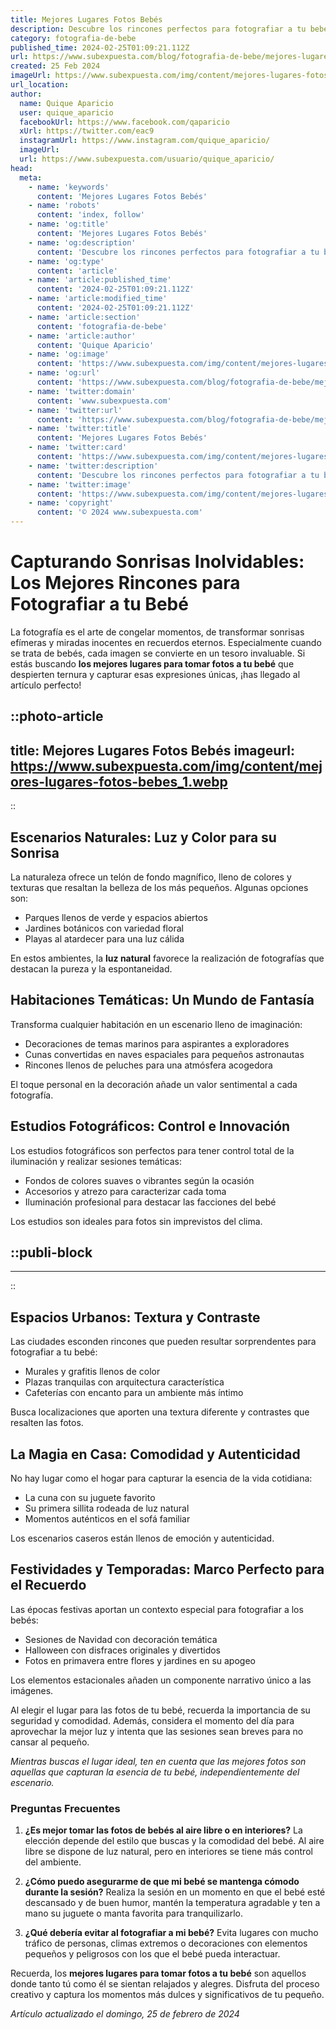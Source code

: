 ```yaml
---
title: Mejores Lugares Fotos Bebés
description: Descubre los rincones perfectos para fotografiar a tu bebé. Consejos únicos y lugares encantadores para capturar sus mejores momentos.
category: fotografia-de-bebe
published_time: 2024-02-25T01:09:21.112Z
url: https://www.subexpuesta.com/blog/fotografia-de-bebe/mejores-lugares-fotos-bebes
created: 25 Feb 2024
imageUrl: https://www.subexpuesta.com/img/content/mejores-lugares-fotos-bebes_1.webp
url_location:
author:
  name: Quique Aparicio
  user: quique_aparicio
  facebookUrl: https://www.facebook.com/qaparicio
  xUrl: https://twitter.com/eac9
  instagramUrl: https://www.instagram.com/quique_aparicio/
  imageUrl: 
  url: https://www.subexpuesta.com/usuario/quique_aparicio/
head:
  meta:
    - name: 'keywords'
      content: 'Mejores Lugares Fotos Bebés'
    - name: 'robots'
      content: 'index, follow'
    - name: 'og:title'
      content: 'Mejores Lugares Fotos Bebés'
    - name: 'og:description'
      content: 'Descubre los rincones perfectos para fotografiar a tu bebé. Consejos únicos y lugares encantadores para capturar sus mejores momentos.'
    - name: 'og:type'
      content: 'article'
    - name: 'article:published_time'
      content: '2024-02-25T01:09:21.112Z'
    - name: 'article:modified_time'
      content: '2024-02-25T01:09:21.112Z'
    - name: 'article:section'
      content: 'fotografia-de-bebe'
    - name: 'article:author'
      content: 'Quique Aparicio'
    - name: 'og:image'
      content: 'https://www.subexpuesta.com/img/content/mejores-lugares-fotos-bebes_1.webp'
    - name: 'og:url'
      content: 'https://www.subexpuesta.com/blog/fotografia-de-bebe/mejores-lugares-fotos-bebes'
    - name: 'twitter:domain'
      content: 'www.subexpuesta.com'
    - name: 'twitter:url'
      content: 'https://www.subexpuesta.com/blog/fotografia-de-bebe/mejores-lugares-fotos-bebes'
    - name: 'twitter:title'
      content: 'Mejores Lugares Fotos Bebés'
    - name: 'twitter:card'
      content: 'https://www.subexpuesta.com/img/content/mejores-lugares-fotos-bebes_1.webp'
    - name: 'twitter:description'
      content: 'Descubre los rincones perfectos para fotografiar a tu bebé. Consejos únicos y lugares encantadores para capturar sus mejores momentos.'
    - name: 'twitter:image'
      content: 'https://www.subexpuesta.com/img/content/mejores-lugares-fotos-bebes_1.webp'
    - name: 'copyright'
      content: '© 2024 www.subexpuesta.com'
---
```

# Capturando Sonrisas Inolvidables: Los Mejores Rincones para Fotografiar a tu Bebé

La fotografía es el arte de congelar momentos, de transformar sonrisas efímeras y miradas inocentes en recuerdos eternos. Especialmente cuando se trata de bebés, cada imagen se convierte en un tesoro invaluable. Si estás buscando **los mejores lugares para tomar fotos a tu bebé** que despierten ternura y capturar esas expresiones únicas, ¡has llegado al artículo perfecto!


::photo-article
---
title: Mejores Lugares Fotos Bebés
imageurl: https://www.subexpuesta.com/img/content/mejores-lugares-fotos-bebes_1.webp
---
::


## Escenarios Naturales: Luz y Color para su Sonrisa

La naturaleza ofrece un telón de fondo magnífico, lleno de colores y texturas que resaltan la belleza de los más pequeños. Algunas opciones son:

- Parques llenos de verde y espacios abiertos
- Jardines botánicos con variedad floral
- Playas al atardecer para una luz cálida

En estos ambientes, la **luz natural** favorece la realización de fotografías que destacan la pureza y la espontaneidad.

## Habitaciones Temáticas: Un Mundo de Fantasía

Transforma cualquier habitación en un escenario lleno de imaginación:

- Decoraciones de temas marinos para aspirantes a exploradores
- Cunas convertidas en naves espaciales para pequeños astronautas
- Rincones llenos de peluches para una atmósfera acogedora

El toque personal en la decoración añade un valor sentimental a cada fotografía.

## Estudios Fotográficos: Control e Innovación

Los estudios fotográficos son perfectos para tener control total de la iluminación y realizar sesiones temáticas:

- Fondos de colores suaves o vibrantes según la ocasión
- Accesorios y atrezo para caracterizar cada toma
- Iluminación profesional para destacar las facciones del bebé

Los estudios son ideales para fotos sin imprevistos del clima.


  ::publi-block
  ---
  ---
  ::
  
  
## Espacios Urbanos: Textura y Contraste

Las ciudades esconden rincones que pueden resultar sorprendentes para fotografiar a tu bebé:

- Murales y grafitis llenos de color
- Plazas tranquilas con arquitectura característica
- Cafeterías con encanto para un ambiente más íntimo

Busca localizaciones que aporten una textura diferente y contrastes que resalten las fotos.

## La Magia en Casa: Comodidad y Autenticidad

No hay lugar como el hogar para capturar la esencia de la vida cotidiana:

- La cuna con su juguete favorito
- Su primera sillita rodeada de luz natural
- Momentos auténticos en el sofá familiar

Los escenarios caseros están llenos de emoción y autenticidad.

## Festividades y Temporadas: Marco Perfecto para el Recuerdo

Las épocas festivas aportan un contexto especial para fotografiar a los bebés:

- Sesiones de Navidad con decoración temática
- Halloween con disfraces originales y divertidos
- Fotos en primavera entre flores y jardines en su apogeo

Los elementos estacionales añaden un componente narrativo único a las imágenes.

Al elegir el lugar para las fotos de tu bebé, recuerda la importancia de su seguridad y comodidad. Además, considera el momento del día para aprovechar la mejor luz y intenta que las sesiones sean breves para no cansar al pequeño.

*Mientras buscas el lugar ideal, ten en cuenta que las mejores fotos son aquellas que capturan la esencia de tu bebé, independientemente del escenario.*

### Preguntas Frecuentes

1. **¿Es mejor tomar las fotos de bebés al aire libre o en interiores?**
   La elección depende del estilo que buscas y la comodidad del bebé. Al aire libre se dispone de luz natural, pero en interiores se tiene más control del ambiente.

2. **¿Cómo puedo asegurarme de que mi bebé se mantenga cómodo durante la sesión?**
   Realiza la sesión en un momento en que el bebé esté descansado y de buen humor, mantén la temperatura agradable y ten a mano su juguete o manta favorita para tranquilizarlo.

3. **¿Qué debería evitar al fotografiar a mi bebé?**
   Evita lugares con mucho tráfico de personas, climas extremos o decoraciones con elementos pequeños y peligrosos con los que el bebé pueda interactuar.

Recuerda, los **mejores lugares para tomar fotos a tu bebé** son aquellos donde tanto tú como él se sientan relajados y alegres. Disfruta del proceso creativo y captura los momentos más dulces y significativos de tu pequeño.

_Artículo actualizado el domingo, 25 de febrero de 2024_
